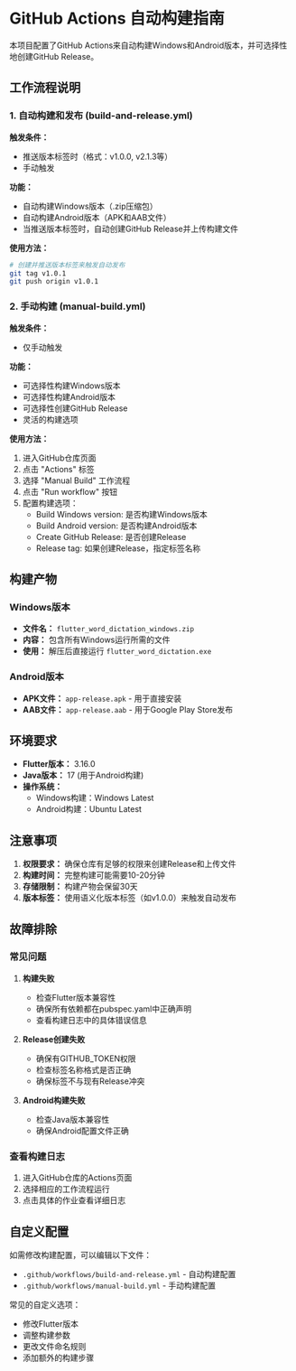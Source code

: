 # GitHub Actions 自动构建指南

本项目配置了GitHub Actions来自动构建Windows和Android版本，并可选择性地创建GitHub Release。

## 工作流程说明

### 1. 自动构建和发布 (build-and-release.yml)

**触发条件：**
- 推送版本标签时（格式：v1.0.0, v2.1.3等）
- 手动触发

**功能：**
- 自动构建Windows版本（.zip压缩包）
- 自动构建Android版本（APK和AAB文件）
- 当推送版本标签时，自动创建GitHub Release并上传构建文件

**使用方法：**
```bash
# 创建并推送版本标签来触发自动发布
git tag v1.0.1
git push origin v1.0.1
```

### 2. 手动构建 (manual-build.yml)

**触发条件：**
- 仅手动触发

**功能：**
- 可选择性构建Windows版本
- 可选择性构建Android版本
- 可选择性创建GitHub Release
- 灵活的构建选项

**使用方法：**
1. 进入GitHub仓库页面
2. 点击 "Actions" 标签
3. 选择 "Manual Build" 工作流程
4. 点击 "Run workflow" 按钮
5. 配置构建选项：
   - Build Windows version: 是否构建Windows版本
   - Build Android version: 是否构建Android版本
   - Create GitHub Release: 是否创建Release
   - Release tag: 如果创建Release，指定标签名称

## 构建产物

### Windows版本
- **文件名：** `flutter_word_dictation_windows.zip`
- **内容：** 包含所有Windows运行所需的文件
- **使用：** 解压后直接运行 `flutter_word_dictation.exe`

### Android版本
- **APK文件：** `app-release.apk` - 用于直接安装
- **AAB文件：** `app-release.aab` - 用于Google Play Store发布

## 环境要求

- **Flutter版本：** 3.16.0
- **Java版本：** 17 (用于Android构建)
- **操作系统：** 
  - Windows构建：Windows Latest
  - Android构建：Ubuntu Latest

## 注意事项

1. **权限要求：** 确保仓库有足够的权限来创建Release和上传文件
2. **构建时间：** 完整构建可能需要10-20分钟
3. **存储限制：** 构建产物会保留30天
4. **版本标签：** 使用语义化版本标签（如v1.0.0）来触发自动发布

## 故障排除

### 常见问题

1. **构建失败**
   - 检查Flutter版本兼容性
   - 确保所有依赖都在pubspec.yaml中正确声明
   - 查看构建日志中的具体错误信息

2. **Release创建失败**
   - 确保有GITHUB_TOKEN权限
   - 检查标签名称格式是否正确
   - 确保标签不与现有Release冲突

3. **Android构建失败**
   - 检查Java版本兼容性
   - 确保Android配置文件正确

### 查看构建日志

1. 进入GitHub仓库的Actions页面
2. 选择相应的工作流程运行
3. 点击具体的作业查看详细日志

## 自定义配置

如需修改构建配置，可以编辑以下文件：
- `.github/workflows/build-and-release.yml` - 自动构建配置
- `.github/workflows/manual-build.yml` - 手动构建配置

常见的自定义选项：
- 修改Flutter版本
- 调整构建参数
- 更改文件命名规则
- 添加额外的构建步骤